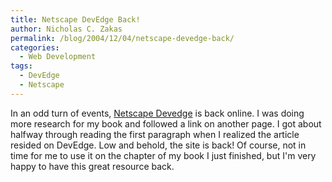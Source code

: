 ```yaml
---
title: Netscape DevEdge Back!
author: Nicholas C. Zakas
permalink: /blog/2004/12/04/netscape-devedge-back/
categories:
  - Web Development
tags:
  - DevEdge
  - Netscape
---
```

In an odd turn of events, <a title="Netscape DevEdge" rel="external" href="http://devedge.netscape.com">Netscape Devedge</a> is back online. I was doing more research for my book and followed a link on another page. I got about halfway through reading the first paragraph when I realized the article resided on DevEdge. Low and behold, the site is back! Of course, not in time for me to use it on the chapter of my book I just finished, but I'm very happy to have this great resource back.

